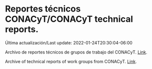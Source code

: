 # Reportes técnicos CONACyT/CONACyT technical reports.

Última actualización/Last update: 2022-01-24T20:30:04-06:00

Archivo de reportes técnicos de grupos de trabajo del CONACyT. [Link](https://salud.conacyt.mx/coronavirus/investigacion/productos/).

Archive of technical reports of work groups from CONACyT. [Link](https://salud.conacyt.mx/coronavirus/investigacion/productos/).
